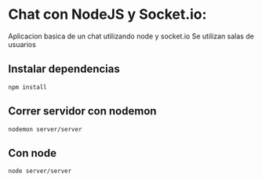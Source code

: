# Chat con NodeJS y Socket.io:

Aplicacion basica de un chat utilizando node y socket.io 
Se utilizan salas de usuarios

## Instalar dependencias

```
npm install
```

## Correr servidor con nodemon

```
nodemon server/server
```

## Con node

```
node server/server
```
